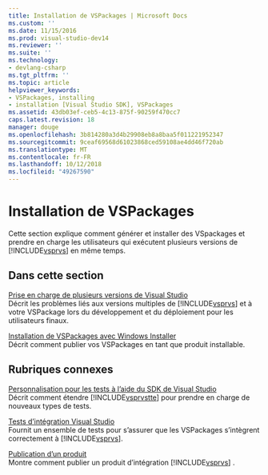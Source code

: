 ```yaml
---
title: Installation de VSPackages | Microsoft Docs
ms.custom: ''
ms.date: 11/15/2016
ms.prod: visual-studio-dev14
ms.reviewer: ''
ms.suite: ''
ms.technology:
- devlang-csharp
ms.tgt_pltfrm: ''
ms.topic: article
helpviewer_keywords:
- VSPackages, installing
- installation [Visual Studio SDK], VSPackages
ms.assetid: 43db03ef-ceb5-4c13-875f-90259f470cc7
caps.latest.revision: 18
manager: douge
ms.openlocfilehash: 3b814280a3d4b29908eb8a8baa5f011221952347
ms.sourcegitcommit: 9ceaf69568d61023868ced59108ae4dd46f720ab
ms.translationtype: MT
ms.contentlocale: fr-FR
ms.lasthandoff: 10/12/2018
ms.locfileid: "49267590"
---
```

# <a name="installing-vspackages"></a>Installation de VSPackages
Cette section explique comment générer et installer des VSpackages et prendre en charge les utilisateurs qui exécutent plusieurs versions de [!INCLUDE[vsprvs](../includes/vsprvs-md.md)] en même temps.  
  
## <a name="in-this-section"></a>Dans cette section  
 [Prise en charge de plusieurs versions de Visual Studio](../extensibility/supporting-multiple-versions-of-visual-studio.md)  
 Décrit les problèmes liés aux versions multiples de [!INCLUDE[vsprvs](../includes/vsprvs-md.md)] et à votre VSPackage lors du développement et du déploiement pour les utilisateurs finaux.  
  
 [Installation de VSPackages avec Windows Installer](../extensibility/internals/installing-vspackages-with-windows-installer.md)  
 Décrit comment publier vos VSPackages en tant que produit installable.  
  
## <a name="related-sections"></a>Rubriques connexes  
 [Personnalisation pour les tests à l’aide du SDK de Visual Studio](http://msdn.microsoft.com/en-us/9cf7a840-dd66-4b00-90f7-e00e40370a69)  
 Décrit comment étendre [!INCLUDE[vsprvstte](../includes/vsprvstte-md.md)] pour prendre en charge de nouveaux types de tests.  
  
 [Tests d’intégration Visual Studio](http://msdn.microsoft.com/en-us/8d741735-7d93-46c2-ab93-01da7a0e016d)  
 Fournit un ensemble de tests pour s’assurer que les VSPackages s’intègrent correctement à [!INCLUDE[vsprvs](../includes/vsprvs-md.md)].  
  
 [Publication d’un produit](../misc/releasing-a-visual-studio-integration-product.md)  
 Montre comment publier un produit d’intégration [!INCLUDE[vsprvs](../includes/vsprvs-md.md)] .